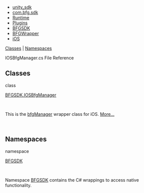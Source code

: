   - [unity\_sdk](dir_169524a6f31e9db4532a84dd08d2dc74.html)
  - [com.bfg.sdk](dir_49a21daf45482078fd78618e852e175e.html)
  - [Runtime](dir_e9197c9bf01613ee4803beab9a6d5be1.html)
  - [Plugins](dir_36160a230b41150251a86d3f9b9f8d3f.html)
  - [BFGSDK](dir_132432e59dec75238d90e62dd14a31de.html)
  - [BFGWrapper](dir_9427daba80608a7518cb19999914a2c1.html)
  - [iOS](dir_44b230bc0fb92c346540c461a7a60e3e.html)

[Classes](#nested-classes) | [Namespaces](#namespaces)

IOSBfgManager.cs File Reference

##  Classes

class  

[BFGSDK.IOSBfgManager](class_b_f_g_s_d_k_1_1_i_o_s_bfg_manager.html)

 

This is the [bfgManager](class_b_f_g_s_d_k_1_1bfg_manager.html) wrapper
class for iOS.
[More...](class_b_f_g_s_d_k_1_1_i_o_s_bfg_manager.html#details)  

 

##  Namespaces

namespace  

[BFGSDK](namespace_b_f_g_s_d_k.html)

 

Namespace
[BFGSDK](namespace_b_f_g_s_d_k.html "Namespace BFGSDK contains the C# wrappings to access native functionality.")
contains the C\# wrappings to access native functionality.
